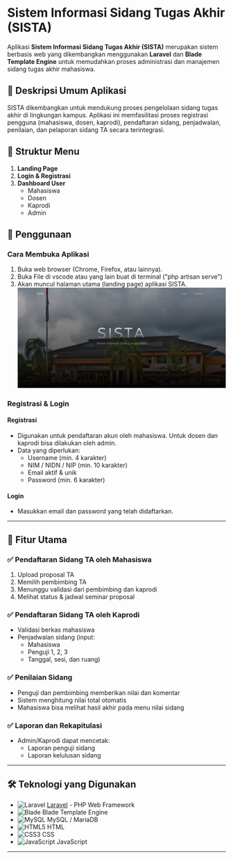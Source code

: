 # Sistem Informasi Sidang Tugas Akhir (SISTA)

Aplikasi **Sistem Informasi Sidang Tugas Akhir (SISTA)** merupakan sistem berbasis web yang dikembangkan menggunakan **Laravel** dan **Blade Template Engine** untuk memudahkan proses administrasi dan manajemen sidang tugas akhir mahasiswa.

## 📌 Deskripsi Umum Aplikasi

SISTA dikembangkan untuk mendukung proses pengelolaan sidang tugas akhir di lingkungan kampus. Aplikasi ini memfasilitasi proses registrasi pengguna (mahasiswa, dosen, kaprodi), pendaftaran sidang, penjadwalan, penilaian, dan pelaporan sidang TA secara terintegrasi.

## 📁 Struktur Menu

1. **Landing Page**
2. **Login & Registrasi**
3. **Dashboard User**
   - Mahasiswa
   - Dosen
   - Kaprodi
   - Admin

## 🚀 Penggunaan

### Cara Membuka Aplikasi

1. Buka web browser (Chrome, Firefox, atau lainnya).
2. Buka File di vscode atau yang lain buat di terminal ("php artisan serve")
3. Akan muncul halaman utama (landing page) aplikasi SISTA.
   ![Landing Page SISTA](https://github.com/AkmalRendiansyah/tes0/blob/main/landing_page_sista.png)

### Registrasi & Login

#### Registrasi

- Digunakan untuk pendaftaran akun oleh mahasiswa. Untuk dosen dan kaprodi bisa dilakukan oleh admin.
- Data yang diperlukan:
  - Username (min. 4 karakter)
  - NIM / NIDN / NIP (min. 10 karakter)
  - Email aktif & unik
  - Password (min. 6 karakter)

#### Login

- Masukkan email dan password yang telah didaftarkan.

---

## 🧾 Fitur Utama

### ✅ Pendaftaran Sidang TA oleh Mahasiswa

1. Upload proposal TA
2. Memilih pembimbing TA
3. Menunggu validasi dari pembimbing dan kaprodi
4. Melihat status & jadwal seminar proposal

### ✅ Pendaftaran Sidang TA oleh Kaprodi

- Validasi berkas mahasiswa
- Penjadwalan sidang (input:
  - Mahasiswa
  - Penguji 1, 2, 3
  - Tanggal, sesi, dan ruang)

### ✅ Penilaian Sidang

- Penguji dan pembimbing memberikan nilai dan komentar
- Sistem menghitung nilai total otomatis
- Mahasiswa bisa melihat hasil akhir pada menu nilai sidang

### ✅ Laporan dan Rekapitulasi

- Admin/Kaprodi dapat mencetak:
  - Laporan penguji sidang
  - Laporan kelulusan sidang

---

## 🛠️ Teknologi yang Digunakan

- ![Laravel](https://img.shields.io/badge/Laravel-%23FF2D20.svg?style=flat&logo=laravel&logoColor=white) [Laravel](https://laravel.com/) - PHP Web Framework
- ![Blade](https://img.shields.io/badge/Blade%20Template-%23F7523F.svg?style=flat&logo=laravel&logoColor=white) Blade Template Engine
- ![MySQL](https://img.shields.io/badge/MySQL-%2300f.svg?style=flat&logo=mysql&logoColor=white) MySQL / MariaDB
- ![HTML5](https://img.shields.io/badge/HTML5-%23E34F26.svg?style=flat&logo=html5&logoColor=white) HTML
- ![CSS3](https://img.shields.io/badge/CSS3-%231572B6.svg?style=flat&logo=css3&logoColor=white) CSS
- ![JavaScript](https://img.shields.io/badge/JavaScript-%23F7DF1E.svg?style=flat&logo=javascript&logoColor=black) JavaScript

---



